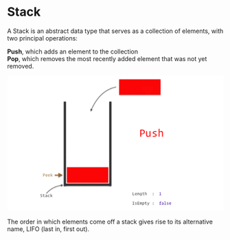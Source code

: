 # Stack

A Stack is an abstract data type that serves as a collection of elements, with two principal operations:

<strong>Push</strong>, which adds an element to the collection<br>
<strong>Pop</strong>, which removes the most recently added element that was not yet removed.

![image](https://github.com/1502shivam-singh/Algorithms/blob/master/Data%20Structures/Stack/stack.gif)

The order in which elements come off a stack gives rise to its alternative name, LIFO (last in, first out).

